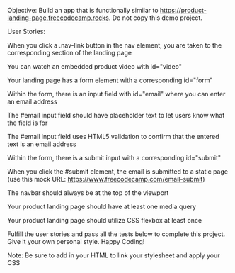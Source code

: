 Objective: Build an app that is functionally similar to https://product-landing-page.freecodecamp.rocks. Do not copy this demo project.

User Stories:

<!-- Your product landing page should have a header element with a corresponding id="header" -->

<!-- You can see an image within the header element with a corresponding id="header-img" (A logo would make a good image here) -->

<!-- Within the #header element, you can see a nav element with a corresponding id="nav-bar" -->

<!-- You can see at least three clickable elements inside the nav element, each with the class nav-link -->

When you click a .nav-link button in the nav element, you are taken to the corresponding section of the landing page

You can watch an embedded product video with id="video"

Your landing page has a form element with a corresponding id="form"

Within the form, there is an input field with id="email" where you can enter an email address

The #email input field should have placeholder text to let users know what the field is for

The #email input field uses HTML5 validation to confirm that the entered text is an email address

Within the form, there is a submit input with a corresponding id="submit"

When you click the #submit element, the email is submitted to a static page (use this mock URL: https://www.freecodecamp.com/email-submit)

The navbar should always be at the top of the viewport

Your product landing page should have at least one media query

Your product landing page should utilize CSS flexbox at least once








Fulfill the user stories and pass all the tests below to complete this project. Give it your own personal style. Happy Coding!

Note: Be sure to add <link rel="stylesheet" href="styles.css"> in your HTML to link your stylesheet and apply your CSS